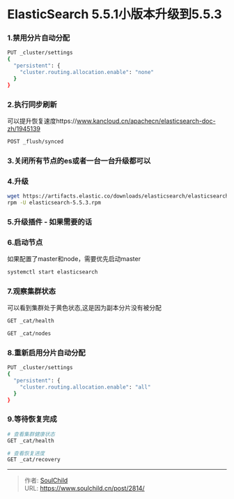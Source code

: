 # ElasticSearch 5.5.1小版本升级到5.5.3

<!--more-->
### 1.禁用分片自动分配
```bash
PUT _cluster/settings
{
  "persistent": {
    "cluster.routing.allocation.enable": "none"
  }
}
```

### 2.执行同步刷新
可以提升恢复速度https://www.kancloud.cn/apachecn/elasticsearch-doc-zh/1945139
```bash
POST _flush/synced
```

### 3.关闭所有节点的es或者一台一台升级都可以

### 4.升级
```bash
wget https://artifacts.elastic.co/downloads/elasticsearch/elasticsearch-5.5.3.rpm
rpm -U elasticsearch-5.5.3.rpm
```

### 5.升级插件 - 如果需要的话

### 6.启动节点
如果配置了master和node，需要优先启动master
```bash
systemctl start elasticsearch
```

### 7.观察集群状态
可以看到集群处于黄色状态,这是因为副本分片没有被分配
```bash
GET _cat/health

GET _cat/nodes
```

### 8.重新启用分片自动分配
```bash
PUT _cluster/settings
{
  "persistent": {
    "cluster.routing.allocation.enable": "all"
  }
}
```

### 9.等待恢复完成
```bash
# 查看集群健康状态
GET _cat/health

# 查看恢复进度
GET _cat/recovery
```



---

> 作者: [SoulChild](https://www.soulchild.cn)  
> URL: https://www.soulchild.cn/post/2814/  

